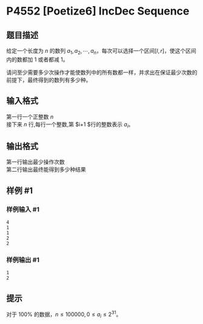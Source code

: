 # P4552 [Poetize6] IncDec Sequence

## 题目描述

给定一个长度为 $n$ 的数列 ${a_1,a_2,\cdots,a_n}$，每次可以选择一个区间$[l,r]$，使这个区间内的数都加 $1$ 或者都减 $1$。 
  
请问至少需要多少次操作才能使数列中的所有数都一样，并求出在保证最少次数的前提下，最终得到的数列有多少种。

## 输入格式

第一行一个正整数 $n$   
接下来 $n$ 行,每行一个整数,第 $i+1 $行的整数表示 $a_i$。

## 输出格式

第一行输出最少操作次数   
第二行输出最终能得到多少种结果

## 样例 #1

### 样例输入 #1

```
4
1
1
2
2
```

### 样例输出 #1

```
1
2
```

## 提示

对于 $100\%$ 的数据，$n\le 100000, 0 \le a_i \le 2^{31}$。